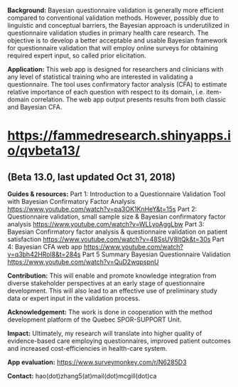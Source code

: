 **Background:** Bayesian questionnaire validation is generally more efficient compared to conventional validation methods. However, possibly due to linguistic and conceptual barriers, the Bayesian approach is underutilized in questionnaire validation studies in primary health care research. The objective is to develop a better acceptable and usable Bayesian framework for questionnaire validation that will employ online surveys for obtaining required expert input, so called prior elicitation. 

**Application:** This web app is designed for researchers and clinicians with any level of statistical training who are interested in validating a questionnaire. The tool uses confirmatory factor analysis (CFA) to estimate relative importance of each question with respect to its domain, i.e. item-domain correlation. The web app output presents results from both classic and Bayesian CFA.

# https://fammedresearch.shinyapps.io/qvbeta13/ 
## (Beta 13.0, last updated Oct 31, 2018)

**Guides & resources:**
Part 1: Introduction to a Questionnaire Validation Tool with Bayesian Confirmatory Factor Analysis https://www.youtube.com/watch?v=pa3OK1KnHeY&t=15s
Part 2: Questionnaire validation, small sample size & Bayesian confirmatory factor analysis https://www.youtube.com/watch?v=WLLyoAggLbw
Part 3: Bayesian Confirmatory factor analysis & questionnaire validation on patient satisfaction https://www.youtube.com/watch?v=48SsUV8ltQk&t=30s
Part 4: Bayesian CFA web app https://www.youtube.com/watch?v=q3bh42HRoI8&t=284s
Part 5 Summary Bayesian Questionnaire Validation https://www.youtube.com/watch?v=QuD2wqpspnU

**Contribution:** This will enable and promote knowledge integration from diverse stakeholder perspectives at an early stage of questionnaire development. This will also lead to an effective use of preliminary study data or expert input in the validation process. 

**Acknowledgement:** The work is done in cooperation with the method development platform of the Quebec SPOR-SUPPORT Unit. 

**Impact:** Ultimately, my research will translate into higher quality of evidence-based care employing questionnaires, improved patient outcomes and increased cost-efficiencies in health-care system.

**App evaluation:** https://www.surveymonkey.com/r/N6285D3

**Contact:** hao(dot)zhang5(at)mail(dot)mcgill(dot)ca
